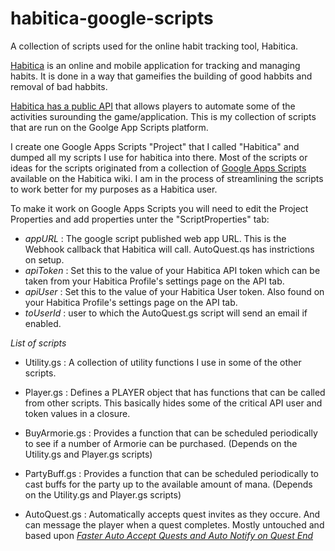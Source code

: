 # habitica-google-scripts
A collection of scripts used for the online habit tracking tool, Habitica.

[Habitica](https://habitica.com/) is an online and mobile application for tracking and managing habits.  It is done in a way that gameifies the building of good habbits and removal of bad habbits.

[Habitica has a public API](https://habitica.com/apidoc/) that allows players to automate some of the activities surounding the game/application.  This is my collection of scripts that are run on the Goolge App Scripts platform.

I create one Google Apps Scripts "Project" that I called "Habitica" and dumped all my scripts I use for habitica into there.  Most of the scripts or ideas for the scripts originated from a collection of [Google Apps Scripts](https://habitica.fandom.com/wiki/Google_Apps_Script) available on the Habitica wiki. I am in the process of streamlining the scripts to work better for my purposes as a Habitica user.

To make it work on Google Apps Scripts you will need to edit the Project Properties and add properties unter the "ScriptProperties" tab:
- _appURL_ : The google script published web app URL.  This is the Webhook callback that Habitica will call.  AutoQuest.qs has instrictions on setup.
- _apiToken_ : Set this to the value of your Habitica API token which can be taken from your Habitica Profile's settings page on the API tab.
- _apiUser_ : Set this to the value of your Habitica User token.  Also found on your Habitica Profile's settings page on the API tab.
- _toUserId_ : user to which the AutoQuest.gs script will send an email if enabled.

_List of scripts_

- Utility.gs : A collection of utility functions I use in some of the other scripts.
- Player.gs : Defines a PLAYER object that has functions that can be called from other scripts.  This basically hides some of the critical API user and token values in a closure.
- BuyArmorie.gs : Provides a function that can be scheduled periodically to see if a number of Armorie can be purchased. (Depends on the Utility.gs and Player.gs scripts)
- PartyBuff.gs : Provides a function that can be scheduled periodically to cast buffs for the party up to the available amount of mana. (Depends on the Utility.gs and Player.gs scripts)

- AutoQuest.gs : Automatically accepts quest invites as they occure.  And can message the player when a quest completes.  Mostly untouched and based upon [_Faster Auto Accept Quests and Auto Notify on Quest End_](https://raw.githubusercontent.com/elrgarcia/Habitica-Faster-Auto-Accept-Quests-and-Auto-Notify-on-Quest-End/master/Code.txt)
